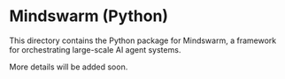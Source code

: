 # Mindswarm (Python)

This directory contains the Python package for Mindswarm, a framework for orchestrating large-scale AI agent systems.

More details will be added soon.